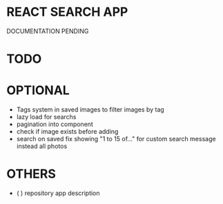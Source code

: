 # REACT SEARCH APP

DOCUMENTATION PENDING

# TODO

# OPTIONAL

- Tags system in saved images to filter images by tag
- lazy load for searchs
- pagination into component
- check if image exists before adding
- search on saved fix showing "1 to 15 of..." for custom search message instead all photos

# OTHERS

- (   ) repository app description